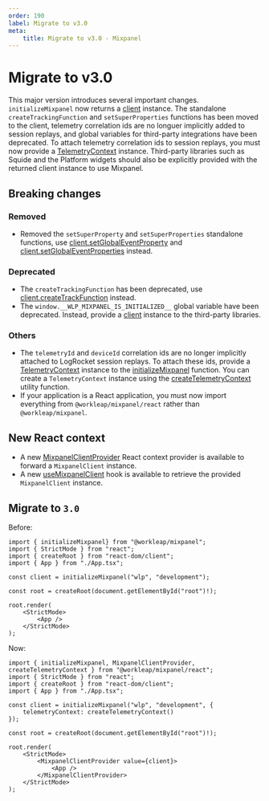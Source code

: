 ```yaml
---
order: 190
label: Migrate to v3.0
meta:
    title: Migrate to v3.0 - Mixpanel
---
```


# Migrate to v3.0

This major version introduces several important changes. `initializeMixpanel` now returns a [client](../reference/MixpanelClient.md) instance. The standalone `createTrackingFunction` and `setSuperProperties` functions has been moved to the client, telemetry correlation ids are no longuer implicitly added to session replays, and global variables for third-party integrations have been deprecated. To attach telemetry correlation ids to session replays, you must now provide a [TelemetryContext](../reference/createTelemetryContext.md#telemetrycontext) instance. Third-party libraries such as Squide and the Platform widgets should also be explicitly provided with the returned client instance to use Mixpanel.

## Breaking changes

### Removed

- Removed the `setSuperProperty` and `setSuperProperties` standalone functions, use [client.setGlobalEventProperty](../reference/MixpanelClient.md#methods) and [client.setGlobalEventProperties](../reference/MixpanelClient.md#methods) instead.

### Deprecated

- The `createTrackingFunction` has been deprecated, use [client.createTrackFunction](../reference/MixpanelClient.md#methods) instead.
- The `window.__WLP_MIXPANEL_IS_INITIALIZED__` global variable have been deprecated. Instead, provide a [client](../reference/MixpanelClient.md) instance to the third-party libraries.

### Others

- The `telemetryId` and `deviceId` correlation ids are no longer implicitly attached to LogRocket session replays. To attach these ids, provide a [TelemetryContext](../reference/createTelemetryContext.md#telemetrycontext) instance to the [initializeMixpanel](../reference/initializeMixpanel.md) function. You can create a `TelemetryContext` instance using the [createTelemetryContext](../reference/createTelemetryContext.md) utility function.
- If your application is a React application, you must now import everything from `@workleap/mixpanel/react` rather than `@workleap/mixpanel`.


## New React context

- A new [MixpanelClientProvider](../reference/MixpanelClientProvider.md) React context provider is available to forward a `MixpanelClient` instance.
- A new [useMixpanelClient](../reference/useMixpanelClient.md) hook is available to retrieve the provided `MixpanelClient` instance.

## Migrate to `3.0`

Before:

```tsx
import { initializeMixpanel} from "@workleap/mixpanel";
import { StrictMode } from "react";
import { createRoot } from "react-dom/client";
import { App } from "./App.tsx";

const client = initializeMixpanel("wlp", "development");

const root = createRoot(document.getElementById("root")!);

root.render(
    <StrictMode>
        <App />
    </StrictMode>
);
```

Now:

```tsx !#6-8,14,16
import { initializeMixpanel, MixpanelClientProvider, createTelemetryContext } from "@workleap/mixpanel/react";
import { StrictMode } from "react";
import { createRoot } from "react-dom/client";
import { App } from "./App.tsx";

const client = initializeMixpanel("wlp", "development", {
    telemetryContext: createTelemetryContext()
});

const root = createRoot(document.getElementById("root")!);

root.render(
    <StrictMode>
        <MixpanelClientProvider value={client}>
            <App />
        </MixpanelClientProvider>
    </StrictMode>
);
```
